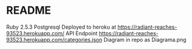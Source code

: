 # README

Ruby 2.5.3 
Postgresql 
Deployed to heroku at https://radiant-reaches-93523.herokuapp.com/
API Endpoint https://radiant-reaches-93523.herokuapp.com/categories.json
Diagram in repo as Diagrama.png
